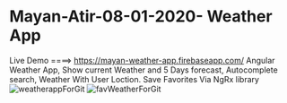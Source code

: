 # Mayan-Atir-08-01-2020- Weather App
Live Demo ====> https://mayan-weather-app.firebaseapp.com/
Angular Weather App, Show current Weather and 5 Days forecast, Autocomplete search, Weather With User Loction.
Save Favorites Via NgRx library
![weatherappForGit](https://user-images.githubusercontent.com/55134363/72007715-fbbaf300-325a-11ea-8bee-22c8a9ac7bed.jpg)
![favWeatherForGit](https://user-images.githubusercontent.com/55134363/72007938-6bc97900-325b-11ea-8c75-0e1419859319.png)
